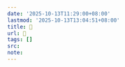 ```yaml
---
date: '2025-10-13T11:29:00+08:00'
lastmod: '2025-10-13T13:04:51+08:00'
title: 󰟫
url: 󰟫
tags: []
src:
note:
---
```

